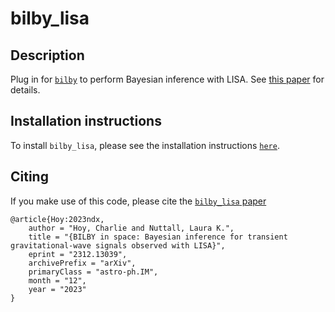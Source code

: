# bilby_lisa

## Description

Plug in for [`bilby`](https://lscsoft.docs.ligo.org/bilby/) to perform Bayesian
inference with LISA. See [this paper](https://arxiv.org/abs/2312.13039) for
details.

## Installation instructions

To install ``bilby_lisa``, please see the installation instructions
[`here`](https://bilby-lisa.readthedocs.io/en/latest/installation.html).

## Citing

If you make use of this code, please cite the
[`bilby_lisa` paper](https://arxiv.org/abs/2312.13039)

```
@article{Hoy:2023ndx,
    author = "Hoy, Charlie and Nuttall, Laura K.",
    title = "{BILBY in space: Bayesian inference for transient gravitational-wave signals observed with LISA}",
    eprint = "2312.13039",
    archivePrefix = "arXiv",
    primaryClass = "astro-ph.IM",
    month = "12",
    year = "2023"
}
```
